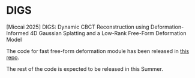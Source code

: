 # DIGS
[Miccai 2025] DIGS: Dynamic CBCT Reconstruction using Deformation-Informed 4D Gaussian Splatting and a Low-Rank Free-Form Deformation Model

The code for fast free-form deformation module has been released in [this repo](https://github.com/Yuliang-Huang/fast-free-form-deformation).

The rest of the code is expected to be released in this Summer.
